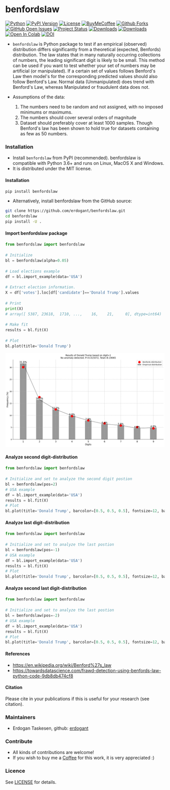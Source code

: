# benfordslaw

[![Python](https://img.shields.io/pypi/pyversions/benfordslaw)](https://img.shields.io/pypi/pyversions/benfordslaw)
[![PyPI Version](https://img.shields.io/pypi/v/benfordslaw)](https://pypi.org/project/benfordslaw/)
[![License](https://img.shields.io/badge/license-MIT-green.svg)](https://github.com/erdogant/benfordslaw/blob/master/LICENSE)
[![BuyMeCoffee](https://img.shields.io/badge/buymeacoffee-grey.svg)](https://www.buymeacoffee.com/erdogant)
[![Github Forks](https://img.shields.io/github/forks/erdogant/benfordslaw.svg)](https://github.com/erdogant/benfordslaw/network)
[![GitHub Open Issues](https://img.shields.io/github/issues/erdogant/benfordslaw.svg)](https://github.com/erdogant/benfordslaw/issues)
[![Project Status](http://www.repostatus.org/badges/latest/active.svg)](http://www.repostatus.org/#active)
[![Downloads](https://pepy.tech/badge/benfordslaw/month)](https://pepy.tech/project/benfordslaw/month)
[![Downloads](https://pepy.tech/badge/benfordslaw)](https://pepy.tech/project/benfordslaw)
[![Open In Colab](https://colab.research.google.com/assets/colab-badge.svg)](https://colab.research.google.com/github/erdogant/benfordslaw/blob/master/notebooks/benfordslaw.ipynb)
[![DOI](https://zenodo.org/badge/239205250.svg)](https://zenodo.org/badge/latestdoi/239205250)

<!---[![Coffee](https://img.shields.io/badge/coffee-black-grey.svg)](https://erdogant.github.io/donate/?currency=USD&amount=5)-->

* ``benfordslaw`` is Python package to test if an empirical (observed) distribution differs significantly from a theoretical (expected, Benfords) distribution. The law states that in many naturally occurring collections of numbers, the leading significant digit is likely to be small. This method can be used if you want to test whether your set of numbers may be artificial (or manipulated). If a certain set of values follows Benford's Law then model's for the corresponding predicted values should also follow Benford's Law. Normal data (Unmanipulated) does trend with Benford's Law, whereas Manipulated or fraudulent data does not.

* Assumptions of the data:
  1. The numbers need to be random and not assigned, with no imposed minimums or maximums.
  2. The numbers should cover several orders of magnitude
  3. Dataset should preferably cover at least 1000 samples. Though Benford's law has been shown to hold true for datasets containing as few as 50 numbers.


### Installation
* Install ``benfordslaw`` from PyPI (recommended). benfordslaw is compatible with Python 3.6+ and runs on Linux, MacOS X and Windows. 
* It is distributed under the MIT license.

#### Installation
```
pip install benfordslaw
```

* Alternatively, install benfordslaw from the GitHub source:
```bash
git clone https://github.com/erdogant/benfordslaw.git
cd benfordslaw
pip install -U .
```  

#### Import benfordslaw package
```python
from benfordslaw import benfordslaw

# Initialize
bl = benfordslaw(alpha=0.05)

# Load elections example
df = bl.import_example(data='USA')

# Extract election information.
X = df['votes'].loc[df['candidate']=='Donald Trump'].values

# Print
print(X)
# array([ 5387, 23618,  1710, ...,    16,    21,     0], dtype=int64)

# Make fit
results = bl.fit(X)

# Plot
bl.plot(title='Donald Trump')
```
<p align="center">
  <img src="https://github.com/erdogant/benfordslaw/blob/master/docs/figs/fig1.png" width="600" />
</p>


#### Analyze second digit-distribution

```python
from benfordslaw import benfordslaw

# Initialize and set to analyze the second digit postion
bl = benfordslaw(pos=2)
# USA example
df = bl.import_example(data='USA')
results = bl.fit(X)
# Plot
bl.plot(title='Donald Trump', barcolor=[0.5, 0.5, 0.5], fontsize=12, barwidth=0.4)

```


#### Analyze last digit-distribution

```python
from benfordslaw import benfordslaw

# Initialize and set to analyze the last postion
bl = benfordslaw(pos=-1)
# USA example
df = bl.import_example(data='USA')
results = bl.fit(X)
# Plot
bl.plot(title='Donald Trump', barcolor=[0.5, 0.5, 0.5], fontsize=12, barwidth=0.4)

```

#### Analyze second last digit-distribution

```python
from benfordslaw import benfordslaw

# Initialize and set to analyze the last postion
bl = benfordslaw(pos=-2)
# USA example
df = bl.import_example(data='USA')
results = bl.fit(X)
# Plot
bl.plot(title='Donald Trump', barcolor=[0.5, 0.5, 0.5], fontsize=12, barwidth=0.4)

```

#### References
* https://en.wikipedia.org/wiki/Benford%27s_law
* https://towardsdatascience.com/frawd-detection-using-benfords-law-python-code-9db8db474cf8

#### Citation
Please cite in your publications if this is useful for your research (see citation).
   
### Maintainers
* Erdogan Taskesen, github: [erdogant](https://github.com/erdogant)

### Contribute
* All kinds of contributions are welcome!
* If you wish to buy me a <a href="https://www.buymeacoffee.com/erdogant">Coffee</a> for this work, it is very appreciated :)

### Licence
See [LICENSE](LICENSE) for details.
